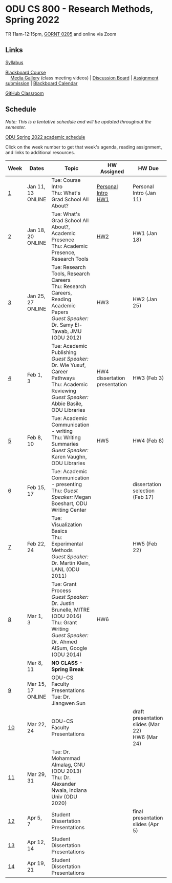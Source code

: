 # ODU CS 800 - Research Methods, Spring 2022

TR 11am-12:15pm, [GORNT 0205](https://clt.odu.edu/directions-to-gornto) and online via Zoom

## Links

[Syllabus](syllabus.md)

[Blackboard Course](https://www.blackboard.odu.edu/ultra/courses/_394465_1/cl/outline)  
&nbsp; &nbsp; [Media Gallery](https://www.blackboard.odu.edu/webapps/blackboard/content/launchLink.jsp?course_id=_394465_1&tool_id=_5549_1&tool_type=TOOL&mode=cpview&mode=reset) (class meeting videos) | [Discussion Board](https://www.blackboard.odu.edu/webapps/blackboard/content/launchLink.jsp?course_id=_394465_1&tool_id=_2588_1&tool_type=TOOL&mode=cpview&mode=reset) | [Assignment submission](https://www.blackboard.odu.edu/webapps/blackboard/content/listContentEditable.jsp?content_id=_10420859_1&course_id=_394465_1&mode=reset) | [Blackboard Calendar](https://www.blackboard.odu.edu/webapps/blackboard/content/launchLink.jsp?course_id=_394465_1&tool_id=_152_1&tool_type=TOOL&mode=cpview&mode=reset)

[GitHub Classroom](https://classroom.github.com/classrooms/58780854-odu-cs-800-research-methods-spring-2022)

## Schedule

*Note: This is a tentative schedule and will be updated throughout the semester.*

[ODU Spring 2022 academic schedule](https://www.odu.edu/academics/calendar/spring)

Click on the week number to get that week's agenda, reading assignment, and links to additional resources.

|Week |Dates|Topic|HW Assigned|HW Due|
|---|---|---|---|---|
|[1](agenda.md#week-1)| Jan 11, 13<br/>ONLINE| Tue: Course Intro<br/>Thu: What's Grad School All About?| [Personal Intro](https://www.blackboard.odu.edu/webapps/discussionboard/do/forum?action=list_threads&course_id=_394465_1&nav=discussion_board_entry&conf_id=_457421_1&forum_id=_495768_1)<br/>[HW1](HW1.md) | Personal Intro (Jan 11) |
|[2](agenda.md#week-2)|	Jan 18, 20<br/>ONLINE| Tue: What's Grad School All About?, Academic Presence<br/>Thu: Academic Presence, Research Tools | [HW2](HW2.md) | HW1 (Jan 18) |
|[3](agenda.md#week-3)| Jan 25, 27<br/>ONLINE| Tue: Research Tools, Research Careers<br/>Thu: Research Careers, Reading Academic Papers<br/>*Guest Speaker:* Dr. Samy El-Tawab, JMU (ODU 2012)| HW3 | HW2 (Jan 25) |
|[4](agenda.md#week-4)| Feb 1, 3| Tue: Academic Publishing<br/>*Guest Speaker:* Dr. Wie Yusuf, Career Pathways<br/>Thu: Academic Reviewing<br/>*Guest Speaker:* Abbie Basile, ODU Libraries | HW4<br/>dissertation presentation | HW3 (Feb 3) |
|[5](agenda.md#week-5)| Feb 8, 10|Tue: Academic Communication - writing<br/>Thu: Writing Summaries<br/>*Guest Speaker:* Karen Vaughn, ODU Libraries | HW5 | HW4 (Feb 8) |
|[6](agenda.md#week-6)| Feb 15, 17| Tue: Academic Communication - presenting<br/>Thu: *Guest Speaker:* Megan Boeshart, ODU Writing Center |  | dissertation selection (Feb 17)|
|[7](agenda.md#week-7)| Feb 22, 24| Tue: Visualization Basics<br/>Thu: Experimental Methods<br/>*Guest Speaker:* Dr. Martin Klein, LANL (ODU 2011)|  | HW5 (Feb 22) |
|[8](agenda.md#week-8)| Mar 1, 3| Tue: Grant Process<br/>*Guest Speaker:* Dr. Justin Brunelle, MITRE (ODU 2016)<br/>Thu: Grant Writing<br/>*Guest Speaker:* Dr. Ahmed AlSum, Google (ODU 2014)| HW6 | |
|| Mar 8, 11| **NO CLASS - Spring Break** |
|[9](agenda.md#week-9)| Mar 15, 17<br/>ONLINE| ODU-CS Faculty Presentations<br/>Tue: Dr. Jiangwen Sun | | |
|[10](agenda.md#week-10)| Mar 22, 24| ODU-CS Faculty Presentations | | draft presentation slides (Mar 22)<br/>HW6 (Mar 24) |
|[11](agenda.md#week-11)| Mar 29, 31| Tue: Dr. Mohammad Almalag, CNU (ODU 2013)<br/>Thu: Dr. Alexander Nwala, Indiana Univ (ODU 2020)| | |
|[12](agenda.md#week-12)| Apr 5, 7| Student Dissertation Presentations | | final presentation slides (Apr 5)|
|[13](agenda.md#week-13)| Apr 12, 14| Student Dissertation Presentations | | |
|[14](agenda.md#week-14)| Apr 19, 21| Student Dissertation Presentations | | |

